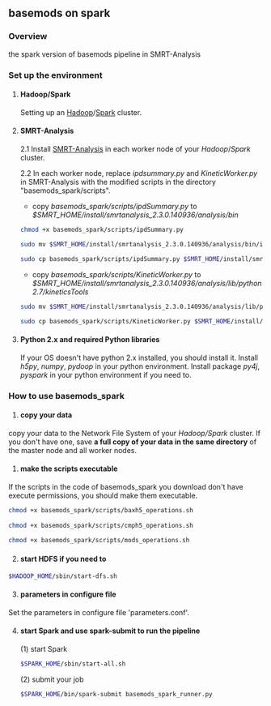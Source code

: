 ## basemods on spark

### Overview
the spark version of basemods pipeline in SMRT-Analysis

### Set up the environment
1. #### Hadoop/Spark

    Setting up an [Hadoop](http://hadoop.apache.org/)/[Spark](https://spark.apache.org/) cluster.

2. #### SMRT-Analysis

    2.1 Install [SMRT-Analysis](https://github.com/PacificBiosciences/SMRT-Analysis) in each worker node of your *Hadoop*/*Spark* cluster.
    
    2.2 In each worker node, replace *ipdsummary.py* and *KineticWorker.py* in SMRT-Analysis with the modified scripts in the directory "basemods_spark/scripts".
     + copy *basemods_spark/scripts/ipdSummary.py* to *$SMRT_HOME/install/smrtanalysis_2.3.0.140936/analysis/bin*

      ```sh
      chmod +x basemods_spark/scripts/ipdSummary.py
      
      sudo mv $SMRT_HOME/install/smrtanalysis_2.3.0.140936/analysis/bin/ipdSummary.py $SMRT_HOME/install/smrtanalysis_2.3.0.140936/analysis/bin/ipdSummary.py.bak
      
      sudo cp basemods_spark/scripts/ipdSummary.py $SMRT_HOME/install/smrtanalysis_2.3.0.140936/analysis/bin/
      ```

    + copy *basemods_spark/scripts/KineticWorker.py* to *$SMRT_HOME/install/smrtanalysis_2.3.0.140936/analysis/lib/python2.7/kineticsTools*
   
    ```sh
    sudo mv $SMRT_HOME/install/smrtanalysis_2.3.0.140936/analysis/lib/python2.7/kineticsTools/KineticWorker.py $SMRT_HOME/install/smrtanalysis_2.3.0.140936/analysis/lib/python2.7/kineticsTools/KineticWorker.py.bak
    
    sudo cp basemods_spark/scripts/KineticWorker.py $SMRT_HOME/install/smrtanalysis_2.3.0.140936/analysis/lib/python2.7/kineticsTools/
    ```

3. #### Python 2.x and required Python libraries

    If your OS doesn't have python 2.x installed, you should install it. Install *h5py*, *numpy*, *pydoop* in your python environment. Install package *py4j*, *pyspark* in your python environment if you need to.


### How to use basemods_spark

1. #### copy your data
copy your data to the Network File System of your *Hadoop/Spark* cluster.
If you don't have one, save __a full copy of your data in the same directory__ of the master node and all worker nodes.

1. #### make the scripts executable

If the scripts in the code of basemods_spark you download don't have execute permissions, you should make them executable.
    
```sh
chmod +x basemods_spark/scripts/baxh5_operations.sh
    
chmod +x basemods_spark/scripts/cmph5_operations.sh
    
chmod +x basemods_spark/scripts/mods_operations.sh
```

2. #### start HDFS if you need to

```sh
$HADOOP_HOME/sbin/start-dfs.sh
```

3. #### parameters in configure file

Set the parameters in configure file 'parameters.conf'.


4. #### start Spark and use spark-submit to run the pipeline

    (1) start Spark
    ```sh
    $SPARK_HOME/sbin/start-all.sh
    ```

    (2) submit your job
    ```sh
    $SPARK_HOME/bin/spark-submit basemods_spark_runner.py
    ```
